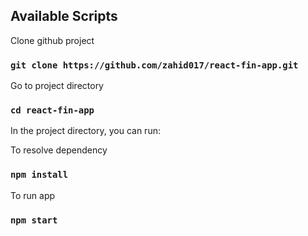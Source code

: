 ## Available Scripts

Clone github project

### `git clone https://github.com/zahid017/react-fin-app.git`

Go to project directory

### `cd react-fin-app`

In the project directory, you can run:

To resolve dependency

### `npm install`

To run app

### `npm start`
